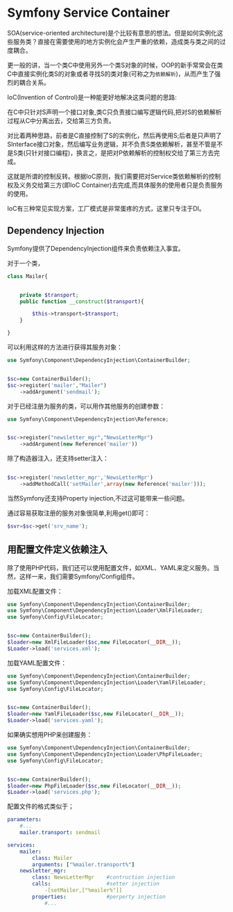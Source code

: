 # Symfony Service Container

SOA(service-oriented architecture)是个比较有意思的想法。但是如何实例化这些服务类？直接在需要使用的地方实例化会产生严重的依赖，造成类与类之间的过度耦合。

更一般的讲，当一个类C中使用另外一个类S对象的时候，OOP的新手常常会在类C中直接实例化类S的对象或者寻找S的类对象(可称之为`依赖解析`)，从而产生了强烈的耦合关系。

IoC(Invention of Control)是一种能更好地解决这类问题的思路:

在C中只针对S声明一个接口对象,类C只负责接口编写逻辑代码,把对S的依赖解析过程从C中分离出去，交给第三方负责。

对比着两种思路，前者是C直接控制了S的实例化，然后再使用S;后者是只声明了SInterface接口对象，然后编写业务逻辑，并不负责S类依赖解析，甚至不管是不是S类(只针对接口编程)，换言之，是把对P依赖解析的控制权交给了第三方去完成。

这就是所谓的控制反转。根据IoC原则，我们需要把对Service类依赖解析的控制权及义务交给第三方(即IoC Container)去完成,而具体服务的使用者只是负责服务的使用。

IoC有三种常见实现方案，工厂模式是非常蛋疼的方式，这里只专注于DI。

## Dependency Injection
 
Symfony提供了DependencyInjection组件来负责依赖注入事宜。

对于一个类，
```PHP
class Mailer{


    private $transport;
    public function __construct($transport){

        $this->transport=$transport;
    }

}
```

可以利用这样的方法进行获得其服务对象：
```PHP
use Symfony\Component\DependencyInjection\ContainerBuilder;


$sc=new ContainerBuilder();
$sc->register('mailer',"Mailer")
    ->addArgument('sendmail');
```
对于已经注册为服务的类，可以用作其他服务的创建参数：
```PHP
use Symfony\Component\DependencyInjection\Reference;


$sc->register("newsletter_mgr","NewsLetterMgr")
    ->addArgument(new Reference('mailer'))
```

除了构造器注入，还支持setter注入：
```PHP

$sc->register('newsletter_mgr','NewsLetterMgr')
    ->addMethodCall('setMailer',array(new Reference('mailer')));


```
当然Symfony还支持Property injection,不过这可能带来一些问题。


通过容易获取注册的服务对象很简单,利用get()即可：

```PHP
$svr=$sc->get('srv_name');
```


## 用配置文件定义依赖注入

除了使用PHP代码，我们还可以使用配置文件，如XML、YAML来定义服务。当然，这样一来，我们需要Symfony/Config组件。

加载XML配置文件：
```PHP
use Symfony\Component\DependencyInjection\ContainerBuilder;
use Symfony\Component\DependencyInjection\Loader\XmlFileLoader;
use Symfony\Config\FileLocator;


$sc=new ContainerBuilder();
$loader=new XmlFileLoader($sc,new FileLocator(__DIR__));
$Loader->load('services.xml');

```

加载YAML配置文件：
```PHP
use Symfony\Component\DependencyInjection\ContainerBuilder;
use Symfony\Component\DependencyInjection\Loader\YamlFileLoader;
use Symfony\Config\FileLocator;


$sc=new ContainerBuilder();
$loader=new YamlFileLoader($sc,new FileLocator(__DIR__));
$Loader->load('services.yaml');

```

如果确实想用PHP来创建服务：
```PHP
use Symfony\Component\DependencyInjection\ContainerBuilder;
use Symfony\Component\DependencyInjection\Loader\PhpFileLoader;
use Symfony\Config\FileLocator;


$sc=new ContainerBuilder();
$loader=new PhpFileLoader($sc,new FileLocator(__DIR__));
$Loader->load('services.php');

```

配置文件的格式类似于；

```YAML
parameters: 
    #...
    mailer.transport: sendmail

services: 
    mailer: 
        class: Mailer
        arguments: ["%mailer.transport%"]
    newsletter_mgr: 
        class: NewsLetterMgr    #contruction injection
        calls:                  #setter injection
            -[setMailer,["%mailer%"]]
        properties:             #perperty injection
            #...

```




